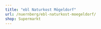 ```yaml
---
title: "ebl Naturkost Mögeldorf"
url: /nuernberg/ebl-naturkost-moegeldorf/
shop: Supermarkt
---
```

